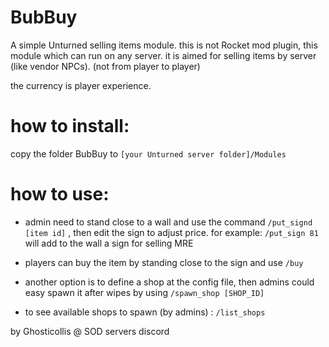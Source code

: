 # BubBuy

A simple Unturned selling items module.
this is not Rocket mod plugin, this module which can run on any server.
it is aimed for selling items by server (like vendor NPCs). (not from player to player)

the currency is player experience.

# how to install:

copy the folder BubBuy to `[your Unturned server folder]/Modules`

# how to use:

- admin need to stand close to a wall and use the command `/put_signd [item id]` , then edit the sign to adjust price.
for example: `/put_sign 81`
will add to the wall a sign for selling MRE


- players can buy the item by standing close to the sign and use `/buy` 

- another option is to define a shop at the config file, then admins could easy spawn it after wipes by using `/spawn_shop [SHOP_ID]`
- to see available shops to spawn (by admins) : `/list_shops`


by Ghosticollis @ SOD servers discord

